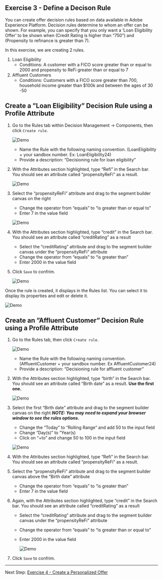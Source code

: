 ## Exercise 3 - Define a Decison Rule

You can create offer decision rules based on data available in Adobe Experience Platform. Decision rules determine to whom an offer can be shown.
For example, you can specify that you only want a ‘Loan Eligibility Offer’ to be shown when (Credit Rating is higher than “750”) and (Propensity to refinance is greater than 7).


In this exercise, we are creating 2 rules.

1. Loan Eligibility
    - Conditions: A customer with a FICO score greater than or equal to 2000 and propensity to ReFi greater than or equal to 7
2. Affluent Customers
    - Conditions: Customers with a FICO score greater than 700, household income greater than $100k and between the ages of 30 -50

## Create a ”Loan Eligibility” Decision Rule using a Profile Attribute

1.	Go to the Rules tab within Decision Management -> Components, then click `Create rule`.

    ![Demo](images/create_rule.png)
    
    - Name the Rule with the following naming convention. (LoanEligibility  + your sandbox number. Ex: LoanEligibility24)
    - Provide a description: “Decisioning rule for loan eligibility”

2.	With the Attributes section highlighted, type “Refi” in the Search bar. You should see an attribute called “propensityReFi” as a result. 

    ![Demo](images/create_rule2.png)
    
3.	Select the “propensityReFi” attribute and drag to the segment builder canvas on the right
    - Change the operator from “equals” to “is greater than or equal to”
    - Enter 7 in the value field

     ![Demo](images/create_rule3.png)  
     
4.	With the Attributes section highlighted, type “credit” in the Search bar. You should see an attribute called “creditRating” as a result 
    - Select the “creditRating” attribute and drag to the segment builder canvas under the “propensityReFi” attribute
    - Change the operator from “equals” to “is greater than”
    - Enter 2000 in the value field

5.  Click `Save` to confrim.

     ![Demo](images/create_rule4.png)  
     
Once the rule is created, it displays in the Rules list. You can select it to display its properties and edit or delete it.

![Demo](images/create_rule5.png)  
     

## Create an ”Affluent Customer” Decision Rule using a Profile Attribute

1.	Go to the Rules tab, then click `Create rule`.

    ![Demo](images/create_rule.png)
    
    - Name the Rule with the following naming convention. (AffluentCustomer  + your sandbox number. Ex AffluentCustomer24)
    - Provide a description: “Decisioning rule for affluent customer”

2.	With the Attributes section highlighted, type “birth” in the Search bar. You should see an attribute called “Birth date” as a result.  **Use the first one.**

    ![Demo](images/create_rule6.png)
    
3.	Select the first “Birth date” attribute and drag to the segment builder canvas on the right ***NOTE: You may need to expand your browser window to see the rules options.***

    - Change the “Today” to “Rolling Range” and add 50 to the input field
    - Change “Day(s)” to “Year(s)
    - Click on “+to” and change 50 to 100 in the input field

     ![Demo](images/create_rule7.png)  
     
4.	With the Attributes section highlighted, type “Refi” in the Search bar. You should see an attribute called “propensityReFi” as a result. 

5.	Select the “propensityReFi” attribute and drag to the segment builder canvas above the “Birth date” attribute
    - Change the operator from “equals” to “is greater than”
    - Enter 7 in the value field
    
6.	Again, with the Attributes section highlighted, type “credit” in the Search bar. You should see an attribute called “creditRating” as a result 
    - Select the “creditRating” attribute and drag to the segment builder canvas under the “propensityReFi” attribute
    - Change the operator from “equals” to “is greater than or equal to”
    - Enter 2000 in the value field

    
      ![Demo](images/create_rule8.png) 
      

5.  Click `Save` to confrim.


 ---

Next Step: [Exercise 4 - Create a Personalized Offer](Exercise4-PersonalizedOffers.md)
